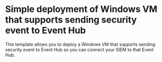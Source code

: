 # Simple deployment of Windows VM that supports sending security event to Event Hub

This template allows you to deploy a Windows VM that supports sending security event to Event Hub so you can connect your SIEM to that Event Hub.